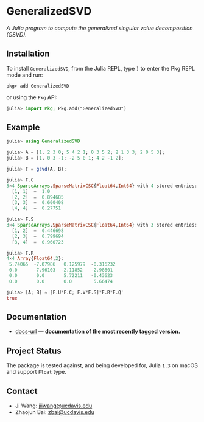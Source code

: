 # GeneralizedSVD

*A Julia program to compute the generalized singular value decomposition (GSVD).*

## Installation
To install `GeneralizedSVD`,
from the Julia REPL, type `]` to enter the Pkg REPL mode and run:
```
pkg> add GeneralizedSVD
```

or using the `Pkg` API:

```julia
julia> import Pkg; Pkg.add("GeneralizedSVD")
```

## Example
```julia
julia> using GeneralizedSVD

julia> A = [1. 2 3 0; 5 4 2 1; 0 3 5 2; 2 1 3 3; 2 0 5 3];
julia> B = [1. 0 3 -1; -2 5 0 1; 4 2 -1 2];

julia> F = gsvd(A, B);

julia> F.C
5×4 SparseArrays.SparseMatrixCSC{Float64,Int64} with 4 stored entries:
  [1, 1]  =  1.0
  [2, 2]  =  0.894685
  [3, 3]  =  0.600408
  [4, 4]  =  0.27751

julia> F.S
3×4 SparseArrays.SparseMatrixCSC{Float64,Int64} with 3 stored entries:
  [1, 2]  =  0.446698
  [2, 3]  =  0.799694
  [3, 4]  =  0.960723

julia> F.R
4×4 Array{Float64,2}:
 5.74065  -7.07986   0.125979  -0.316232
 0.0      -7.96103  -2.11852   -2.98601
 0.0       0.0       5.72211   -0.43623
 0.0       0.0       0.0        5.66474

julia> [A; B] ≈ [F.U*F.C; F.V*F.S]*F.R*F.Q'
true
```

## Documentation

- [docs-url] &mdash; **documentation of the most recently tagged version.**

## Project Status

The package is tested against, and being developed for, Julia `1.3` on macOS and support `Float` type.

## Contact
+ Ji Wang: jiiwang@ucdavis.edu
+ Zhaojun Bai: zbai@ucdavis.edu

[docs-url]:https://jiiwang.github.io/GeneralizedSVD.jl/
